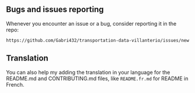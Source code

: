 ## Bugs and issues reporting

Whenever you encounter an issue or a bug, consider reporting it in the repo:

```
https://github.com/Gabri432/transportation-data-villanterio/issues/new
```

## Translation

You can also help my adding the translation in your language for the README.md and CONTRIBUTING.md files, like `README.fr.md` for README in French.